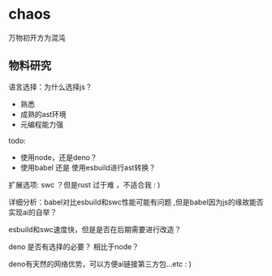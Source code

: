 # chaos
万物初开方为混沌

## 物料研究

语言选择：为什么选择js？

- 熟悉
- 成熟的ast环境
- 元编程能力强

todo: 
- 使用node，还是deno？
- 使用babel 还是 使用esbuild进行ast转换？

扩展选项: swc ？但是rust 过于难 ，不适合我 : )

详细分析：babel对比esbuild和swc性能可能有问题 ,但是babel因为js的缘故能否实现ai的自举？

esbuild和swc速度快，但是是否在后期需要进行改造？

deno 是否有选择的必要？ 相比于node？

deno有天然的网络优势，可以方便ai链接第三方包...etc : )
